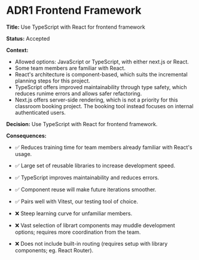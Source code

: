 # ADR1 Frontend Framework

**Title:** Use TypeScript with React for frontend framework

**Status:** Accepted  

**Context:** 
- Allowed options: JavaScript or TypeScript, with either next.js or React.
- Some team members are familiar with React.
- React's architecture is component-based, which suits the incremental planning steps for this project.  
- TypeScript offers improved maintainability through type safety, which reduces runime errors and allows safer refactoring.  
- Next.js offers server-side rendering, which is not a priority for this classroom booking project. The booking tool instead focuses on internal authenticated users.  

**Decision:** 
Use TypeScript with React for frontend framework.    

**Consequences:**  
- ✅ Reduces training time for team members already familiar with React's usage.
- ✅ Large set of reusable libraries to increase development speed.
- ✅ TypeScript improves maintainability and reduces errors.  
- ✅ Component reuse will make future iterations smoother.
- ✅ Pairs well with Vitest, our testing tool of choice.  

- ❌ Steep learning curve for unfamiliar members.
- ❌ Vast selection of librart components may muddle development options; requires more coordination from the team. 
- ❌ Does not include built-in routing (requires setup with library components; eg. React Router).
